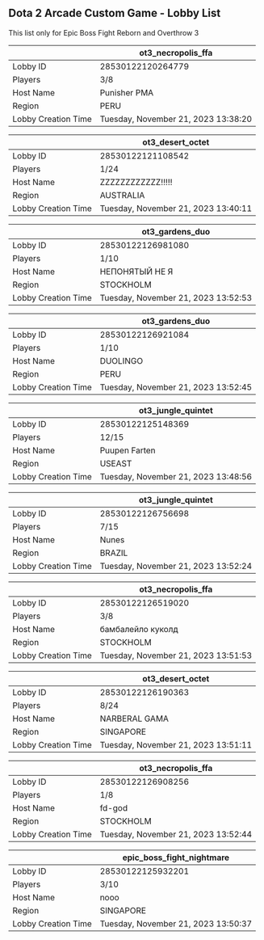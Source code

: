 ## Dota 2 Arcade Custom Game - Lobby List

This list only for Epic Boss Fight Reborn and Overthrow 3

|  | ot3_necropolis_ffa |
| ------ | ------ |
| Lobby ID | 28530122120264779 |
| Players | 3/8 |
| Host Name | Punisher PMA |
| Region | PERU |
| Lobby Creation Time | Tuesday, November 21, 2023 13:38:20 |


|  | ot3_desert_octet |
| ------ | ------ |
| Lobby ID | 28530122121108542 |
| Players | 1/24 |
| Host Name | ZZZZZZZZZZZZ!!!!! |
| Region | AUSTRALIA |
| Lobby Creation Time | Tuesday, November 21, 2023 13:40:11 |


|  | ot3_gardens_duo |
| ------ | ------ |
| Lobby ID | 28530122126981080 |
| Players | 1/10 |
| Host Name | НЕПОНЯТЫЙ НЕ Я |
| Region | STOCKHOLM |
| Lobby Creation Time | Tuesday, November 21, 2023 13:52:53 |


|  | ot3_gardens_duo |
| ------ | ------ |
| Lobby ID | 28530122126921084 |
| Players | 1/10 |
| Host Name | DUOLINGO |
| Region | PERU |
| Lobby Creation Time | Tuesday, November 21, 2023 13:52:45 |


|  | ot3_jungle_quintet |
| ------ | ------ |
| Lobby ID | 28530122125148369 |
| Players | 12/15 |
| Host Name | Puupen Farten |
| Region | USEAST |
| Lobby Creation Time | Tuesday, November 21, 2023 13:48:56 |


|  | ot3_jungle_quintet |
| ------ | ------ |
| Lobby ID | 28530122126756698 |
| Players | 7/15 |
| Host Name | Nunes |
| Region | BRAZIL |
| Lobby Creation Time | Tuesday, November 21, 2023 13:52:24 |


|  | ot3_necropolis_ffa |
| ------ | ------ |
| Lobby ID | 28530122126519020 |
| Players | 3/8 |
| Host Name | бамбалейло куколд |
| Region | STOCKHOLM |
| Lobby Creation Time | Tuesday, November 21, 2023 13:51:53 |


|  | ot3_desert_octet |
| ------ | ------ |
| Lobby ID | 28530122126190363 |
| Players | 8/24 |
| Host Name | NARBERAL GAMA |
| Region | SINGAPORE |
| Lobby Creation Time | Tuesday, November 21, 2023 13:51:11 |


|  | ot3_necropolis_ffa |
| ------ | ------ |
| Lobby ID | 28530122126908256 |
| Players | 1/8 |
| Host Name | fd-god |
| Region | STOCKHOLM |
| Lobby Creation Time | Tuesday, November 21, 2023 13:52:44 |


|  | epic_boss_fight_nightmare |
| ------ | ------ |
| Lobby ID | 28530122125932201 |
| Players | 3/10 |
| Host Name | nooo |
| Region | SINGAPORE |
| Lobby Creation Time | Tuesday, November 21, 2023 13:50:37 |


